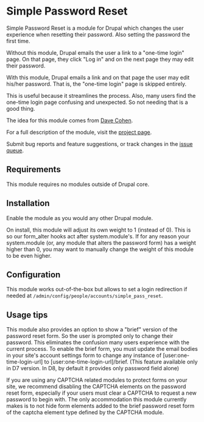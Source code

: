 # Simple Password Reset

Simple Password Reset is a module for Drupal which changes the user experience 
when resetting their password. Also setting the password the first time.

Without this module, Drupal emails the user a link to a "one-time login" page.
On that page, they click "Log in" and on the next page they may edit their 
password.

With this module, Drupal emails a link and on that page the user may edit 
his/her password. That is, the "one-time login" page is skipped entirely.

This is useful because it streamlines the process. Also, many users find the 
one-time login page confusing and unexpected. So not needing that is a good 
thing.

The idea for this module comes from [Dave Cohen](https://www.drupal.org/u/dave-cohen).

For a full description of the module, visit the
[project page](https://www.drupal.org/project/simple_pass_reset).

Submit bug reports and feature suggestions, or track changes in the
[issue queue](https://www.drupal.org/project/issues/simple_pass_reset).

## Requirements

This module requires no modules outside of Drupal core.

## Installation

Enable the module as you would any other Drupal module.

On install, this module will adjust its own weight to 1 (instead of 0).
This is so our form_alter hooks act after system.module's. If for any reason 
your system.module (or, any module that alters the password form) has a weight 
higher than 0, you may want to manually change the weight of this module to be 
even higher.

## Configuration

This module works out-of-the-box but allows to set a login redirection if needed
at `/admin/config/people/accounts/simple_pass_reset`.

## Usage tips

This module also provides an option to show a "brief" version of the password 
reset form. So the user is prompted only to change their password. This 
eliminates the confusion many users experience with the current process. To 
enable the brief form, you must update the email bodies in your site's account 
settings form to change any instance of [user:one-time-login-url] to 
[user:one-time-login-url]/brief. (This feature available only in D7 version. 
In D8, by default it provides only password field alone)

If you are using any CAPTCHA related modules to protect forms on your site, we 
recommend disabling the CAPTCHA elements on the password reset form, especially 
if your users must clear a CAPTCHA to request a new password to begin with. The 
only accommodation this module currently makes is to not hide form elements 
added to the brief password reset form of the captcha element type defined by 
the CAPTCHA module.
